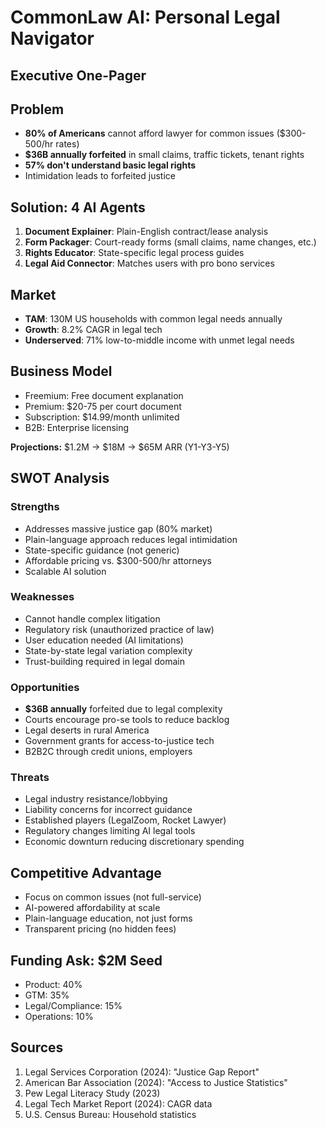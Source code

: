 # CommonLaw AI: Personal Legal Navigator
## Executive One-Pager

## Problem
- **80% of Americans** cannot afford lawyer for common issues ($300-500/hr rates)
- **$36B annually forfeited** in small claims, traffic tickets, tenant rights
- **57% don't understand basic legal rights**
- Intimidation leads to forfeited justice

## Solution: 4 AI Agents
1. **Document Explainer**: Plain-English contract/lease analysis
2. **Form Packager**: Court-ready forms (small claims, name changes, etc.)
3. **Rights Educator**: State-specific legal process guides
4. **Legal Aid Connector**: Matches users with pro bono services

## Market
- **TAM**: 130M US households with common legal needs annually
- **Growth**: 8.2% CAGR in legal tech
- **Underserved**: 71% low-to-middle income with unmet legal needs

## Business Model
- Freemium: Free document explanation
- Premium: $20-75 per court document
- Subscription: $14.99/month unlimited
- B2B: Enterprise licensing

**Projections:** $1.2M → $18M → $65M ARR (Y1-Y3-Y5)

## SWOT Analysis

### Strengths
- Addresses massive justice gap (80% market)
- Plain-language approach reduces legal intimidation
- State-specific guidance (not generic)
- Affordable pricing vs. $300-500/hr attorneys
- Scalable AI solution

### Weaknesses
- Cannot handle complex litigation
- Regulatory risk (unauthorized practice of law)
- User education needed (AI limitations)
- State-by-state legal variation complexity
- Trust-building required in legal domain

### Opportunities
- **$36B annually** forfeited due to legal complexity
- Courts encourage pro-se tools to reduce backlog
- Legal deserts in rural America
- Government grants for access-to-justice tech
- B2B2C through credit unions, employers

### Threats
- Legal industry resistance/lobbying
- Liability concerns for incorrect guidance
- Established players (LegalZoom, Rocket Lawyer)
- Regulatory changes limiting AI legal tools
- Economic downturn reducing discretionary spending

## Competitive Advantage
- Focus on common issues (not full-service)
- AI-powered affordability at scale
- Plain-language education, not just forms
- Transparent pricing (no hidden fees)

## Funding Ask: $2M Seed
- Product: 40%
- GTM: 35%
- Legal/Compliance: 15%
- Operations: 10%

## Sources
1. Legal Services Corporation (2024): "Justice Gap Report"
2. American Bar Association (2024): "Access to Justice Statistics"
3. Pew Legal Literacy Study (2023)
4. Legal Tech Market Report (2024): CAGR data
5. U.S. Census Bureau: Household statistics
